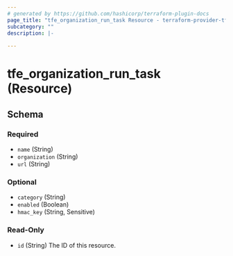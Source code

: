 ```yaml
---
# generated by https://github.com/hashicorp/terraform-plugin-docs
page_title: "tfe_organization_run_task Resource - terraform-provider-tfe"
subcategory: ""
description: |-
  
---
```


# tfe_organization_run_task (Resource)





<!-- schema generated by tfplugindocs -->
## Schema

### Required

- `name` (String)
- `organization` (String)
- `url` (String)

### Optional

- `category` (String)
- `enabled` (Boolean)
- `hmac_key` (String, Sensitive)

### Read-Only

- `id` (String) The ID of this resource.


